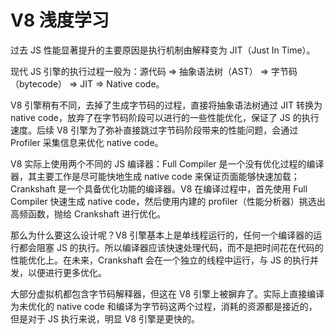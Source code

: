 # V8 浅度学习

过去 JS 性能显著提升的主要原因是执行机制由解释变为 JIT（Just In Time）。

现代 JS 引擎的执行过程一般为：源代码 => 抽象语法树（AST） => 字节码（bytecode） => JIT => Native code。

V8 引擎稍有不同，去掉了生成字节码的过程，直接将抽象语法树通过 JIT 转换为 native code，放弃了在字节码阶段可以进行的一些性能优化，保证了 JS 的执行速度。后续 V8 引擎为了弥补直接跳过字节码阶段带来的性能问题，会通过 Profiler 采集信息来优化 native code。

V8 实际上使用两个不同的 JS 编译器：Full Compiler 是一个没有优化过程的编译器，其主要工作是尽可能快地生成 native  code 来保证页面能够快速加载；Crankshaft 是一个具备优化功能的编译器。V8 在编译过程中，首先使用 Full Compiler 快速生成 native code，然后使用内建的 profiler（性能分析器）挑选出高频函数，抛给 Crankshaft 进行优化。

那么为什么要这么设计呢？V8 引擎基本上是单线程运行的，任何一个编译器的运行都会阻塞 JS 的执行。所以编译器应该快速处理代码，而不是把时间花在代码的性能优化上。在未来，Crankshaft 会在一个独立的线程中运行，与 JS 的执行并发，以便进行更多优化。

大部分虚拟机都包含字节码解释器，但这在 V8 引擎上被摒弃了。实际上直接编译为未优化的 native code 和编译为字节码这两个过程，消耗的资源都是接近的，但是对于 JS 执行来说，明显 V8 引擎是更快的。